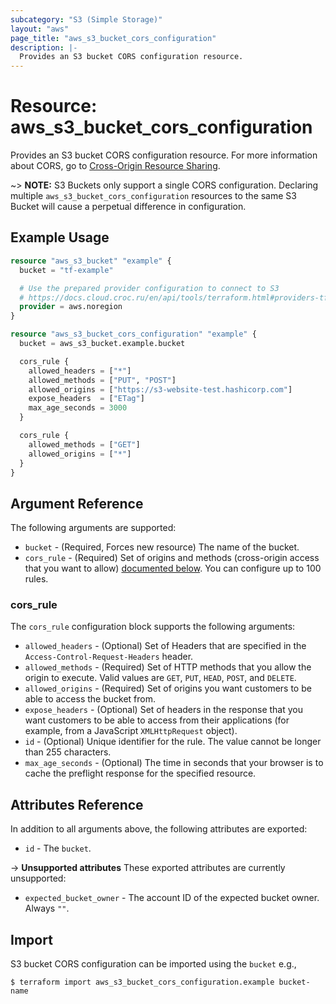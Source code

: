 ```yaml
---
subcategory: "S3 (Simple Storage)"
layout: "aws"
page_title: "aws_s3_bucket_cors_configuration"
description: |-
  Provides an S3 bucket CORS configuration resource.
---
```


[cors]: https://docs.cloud.croc.ru/en/services/object_storage/operations.html#cors

# Resource: aws_s3_bucket_cors_configuration

Provides an S3 bucket CORS configuration resource. For more information about CORS, go to [Cross-Origin Resource Sharing][cors].

~> **NOTE:** S3 Buckets only support a single CORS configuration. Declaring multiple `aws_s3_bucket_cors_configuration` resources to the same S3 Bucket will cause a perpetual difference in configuration.

## Example Usage

```terraform
resource "aws_s3_bucket" "example" {
  bucket = "tf-example"

  # Use the prepared provider configuration to connect to S3
  # https://docs.cloud.croc.ru/en/api/tools/terraform.html#providers-tf
  provider = aws.noregion
}

resource "aws_s3_bucket_cors_configuration" "example" {
  bucket = aws_s3_bucket.example.bucket

  cors_rule {
    allowed_headers = ["*"]
    allowed_methods = ["PUT", "POST"]
    allowed_origins = ["https://s3-website-test.hashicorp.com"]
    expose_headers  = ["ETag"]
    max_age_seconds = 3000
  }

  cors_rule {
    allowed_methods = ["GET"]
    allowed_origins = ["*"]
  }
}
```

## Argument Reference

The following arguments are supported:

* `bucket` - (Required, Forces new resource) The name of the bucket.
* `cors_rule` - (Required) Set of origins and methods (cross-origin access that you want to allow) [documented below](#cors_rule). You can configure up to 100 rules.

### cors_rule

The `cors_rule` configuration block supports the following arguments:

* `allowed_headers` - (Optional) Set of Headers that are specified in the `Access-Control-Request-Headers` header.
* `allowed_methods` - (Required) Set of HTTP methods that you allow the origin to execute. Valid values are `GET`, `PUT`, `HEAD`, `POST`, and `DELETE`.
* `allowed_origins` - (Required) Set of origins you want customers to be able to access the bucket from.
* `expose_headers` - (Optional) Set of headers in the response that you want customers to be able to access from their applications (for example, from a JavaScript `XMLHttpRequest` object).
* `id` - (Optional) Unique identifier for the rule. The value cannot be longer than 255 characters.
* `max_age_seconds` - (Optional) The time in seconds that your browser is to cache the preflight response for the specified resource.

## Attributes Reference

In addition to all arguments above, the following attributes are exported:

* `id` - The `bucket`.

->  **Unsupported attributes**
These exported attributes are currently unsupported:

* `expected_bucket_owner` - The account ID of the expected bucket owner. Always `""`.

## Import

S3 bucket CORS configuration can be imported using the `bucket` e.g.,

```
$ terraform import aws_s3_bucket_cors_configuration.example bucket-name
```
